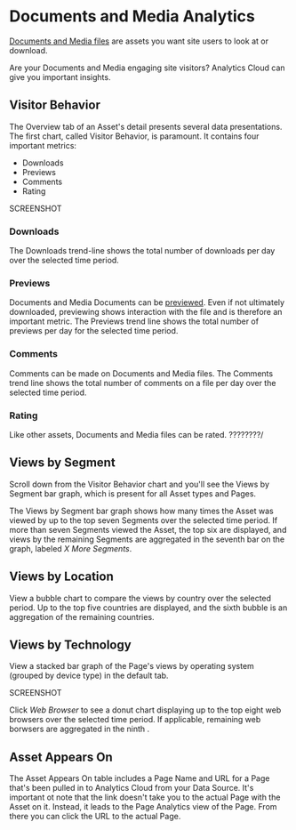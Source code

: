 # Documents and Media Analytics

[Documents and Media files](/discover/portal/-/knowledge_base/7-1/documents-and-media) 
are assets you want site users to look at or download. 

Are your Documents and Media engaging site visitors? Analytics Cloud can give
you important insights.

## Visitor Behavior

The Overview tab of an Asset's detail presents several data presentations. The
first chart, called Visitor Behavior, is paramount. It contains four important
metrics:

- Downloads
- Previews
- Comments
- Rating

SCREENSHOT

### Downloads

The Downloads trend-line shows the total number of downloads per day over the
selected time period.

### Previews

Documents and Media Documents can be 
[previewed](/discover/portal/-/knowledge_base/7-1/viewing-file-previews). 
Even if not ultimately downloaded, previewing shows interaction with the
file and is therefore an important metric. The Previews trend line shows
the total number of previews per day for the selected time period.

### Comments

Comments can be made on Documents and Media files. The Comments trend line shows
the total number of comments on a file per day over the selected time period.

### Rating

Like other assets, Documents and Media files can be rated. ????????/

## Views by Segment

Scroll down from the Visitor Behavior chart and you'll see the Views by Segment
bar graph, which is present for all Asset types and Pages.

The Views by Segment bar graph shows how many times the Asset was viewed by up
to the top seven Segments over the selected time period. If more than seven
Segments viewed the Asset, the top six are displayed, and views by the remaining
Segments are aggregated in the seventh bar on the graph, labeled _X More
Segments_.

## Views by Location

View a bubble chart to compare the views by country over the selected period. Up
to the top five countries are displayed, and the sixth bubble is an aggregation
of the remaining countries.

## Views by Technology

View a stacked bar graph of the Page's views by operating system (grouped by
device type) in the default tab.

SCREENSHOT

Click *Web Browser* to see a donut chart displaying up to the top eight web
browsers over the selected time period. If applicable, remaining web borwsers
are aggregated in the ninth <!-- (ninth what? can't view the test server right
now)-->.

## Asset Appears On

The Asset Appears On table includes a Page Name and URL for a Page that's been
pulled in to Analytics Cloud from your Data Source. It's important ot note that
the link doesn't take you to the actual Page with the Asset on it. Instead, it
leads to the Page Analytics view of the Page. From there you can click the URL
to the actual Page.

